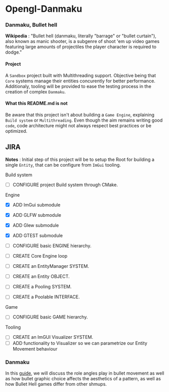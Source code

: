 # Opengl-Danmaku

### Danmaku, Bullet hell

**Wikipedia** : "Bullet hell (danmaku, literally "barrage" or "bullet curtain"), also known as manic shooter, is a subgenre of shoot 'em up video games featuring large amounts of projectiles the player character is required to dodge."

#### Project

A `Sandbox` project built with Multithreading support. Objective being that `Core` systems manage their entities concurently for better performance. Additionaly, tooling will be provided to ease the testing process in the creation of complex `Danmaku`.

#### What this README.md is not

Be aware that this project isn't about building a `Game Engine`, explaining `Build system` or `Multithreading`. Even though the aim remains writing good `code`, code architecture might not always respect best practices or be optimized.

## JIRA

**Notes** : Initial step of this project will be to setup the Root for building a single `Entity`, that can be configure from `ImGui` tooling. 

Build system

- [ ] CONFIGURE project Build system through CMake.

Engine

- [x] ADD ImGui submodule
- [x] ADD GLFW submodule
- [x] ADD Glew submodule
- [x] ADD GTEST submodule

- [ ] CONFIGURE basic ENGINE hierarchy.
- [ ] CREATE Core Engine loop

- [ ] CREATE an EntityManager SYSTEM.
- [ ] CREATE an Entity OBJECT.
- [ ] CREATE a Pooling SYSTEM.
- [ ] CREATE a Poolable INTERFACE.

Game

- [ ] CONFIGURE basic GAME hierarchy.

Tooling

- [ ] CREATE an ImGUI Visualizer SYSTEM.
- [ ] ADD functionality to Visualizer so we can parametrize our Entity Movement behaviour

### Danmaku

In this [guide](https://sparen.github.io/ph3tutorials/ddsga2.html), we will discuss the role angles play in bullet movement as well as how bullet graphic choice affects the aesthetics of a pattern, as well as how Bullet Hell games differ from other shmups. 
